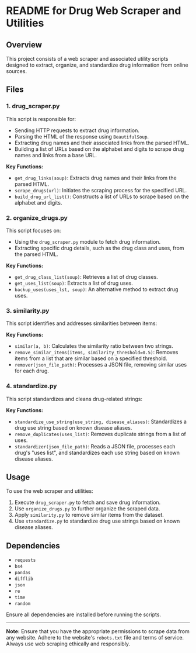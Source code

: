 
# README for Drug Web Scraper and Utilities

## Overview

This project consists of a web scraper and associated utility scripts designed to extract, organize, and standardize drug information from online sources.

## Files

### 1. drug_scraper.py

This script is responsible for:

- Sending HTTP requests to extract drug information.
- Parsing the HTML of the response using `BeautifulSoup`.
- Extracting drug names and their associated links from the parsed HTML.
- Building a list of URLs based on the alphabet and digits to scrape drug names and links from a base URL.

**Key Functions:**

- `get_drug_links(soup)`: Extracts drug names and their links from the parsed HTML.
- `scrape_drugs(url)`: Initiates the scraping process for the specified URL.
- `build_drug_url_list()`: Constructs a list of URLs to scrape based on the alphabet and digits.

### 2. organize_drugs.py

This script focuses on:

- Using the `drug_scraper.py` module to fetch drug information.
- Extracting specific drug details, such as the drug class and uses, from the parsed HTML.

**Key Functions:**

- `get_drug_class_list(soup)`: Retrieves a list of drug classes.
- `get_uses_list(soup)`: Extracts a list of drug uses.
- `backup_uses(uses_lst, soup)`: An alternative method to extract drug uses.

### 3. similarity.py

This script identifies and addresses similarities between items:

**Key Functions:**

- `similar(a, b)`: Calculates the similarity ratio between two strings.
- `remove_similar_items(items, similarity_threshold=0.5)`: Removes items from a list that are similar based on a specified threshold.
- `remover(json_file_path)`: Processes a JSON file, removing similar uses for each drug.

### 4. standardize.py

This script standardizes and cleans drug-related strings:

**Key Functions:**

- `standardize_use_string(use_string, disease_aliases)`: Standardizes a drug use string based on known disease aliases.
- `remove_duplicates(uses_list)`: Removes duplicate strings from a list of uses.
- `standardizer(json_file_path)`: Reads a JSON file, processes each drug's "uses list", and standardizes each use string based on known disease aliases.

## Usage

To use the web scraper and utilities:

1. Execute `drug_scraper.py` to fetch and save drug information.
2. Use `organize_drugs.py` to further organize the scraped data.
3. Apply `similarity.py` to remove similar items from the dataset.
4. Use `standardize.py` to standardize drug use strings based on known disease aliases.

## Dependencies

- `requests`
- `bs4`
- `pandas`
- `difflib`
- `json`
- `re`
- `time`
- `random`

Ensure all dependencies are installed before running the scripts.

---

**Note:** Ensure that you have the appropriate permissions to scrape data from any website. Adhere to the website's `robots.txt` file and terms of service. Always use web scraping ethically and responsibly.
